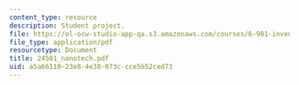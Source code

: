 ```yaml
---
content_type: resource
description: Student project.
file: https://ol-ocw-studio-app-qa.s3.amazonaws.com/courses/6-901-inventions-and-patents-fall-2005/a5a6611023e84e30073ccce5b52ced73_24501_nanotech.pdf
file_type: application/pdf
resourcetype: Document
title: 24501_nanotech.pdf
uid: a5a66110-23e8-4e30-073c-cce5b52ced73
---
```

